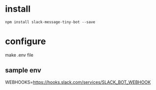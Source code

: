 # install
`npm install slack-message-tiny-bot --save`

# configure
make .env file

## sample env
WEBHOOKS=https://hooks.slack.com/services/SLACK_BOT_WEBHOOK